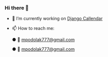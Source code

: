 ### Hi there 👋

- 🔭 I’m currently working on <a href="https://github.com/Tabaszczan/djangoCalendar">Django Callendar</a>
- 📫 How to reach me: 

    ● 📧 <a href="mailto:mpodolak777@gmail.com">mpodolak777@gmail.com</a> 
    
    ● 📧 <a href="mailto:mpodolak777@gmail.com">mpodolak777@gmail.com</a> 
<!--
**Tabaszczan/Tabaszczan** is a ✨ _special_ ✨ repository because its `README.md` (this file) appears on your GitHub profile.

Here are some ideas to get you started:

- 🔭 I’m currently working on ...
- 🌱 I’m currently learning ...
- 👯 I’m looking to collaborate on ...
- 🤔 I’m looking for help with ...
- 💬 Ask me about ...
- 📫 How to reach me: ...
- 😄 Pronouns: ...
- ⚡ Fun fact: ...
-->
